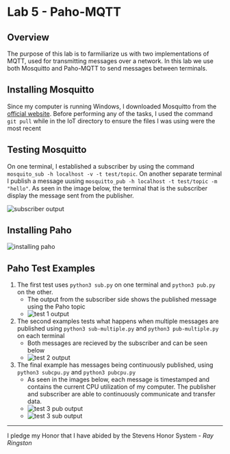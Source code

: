 # Lab 5 - Paho-MQTT

## Overview
The purpose of this lab is to farmiliarize us with two implementations of MQTT, used for transmitting messages over a network. In this lab we use both Mosquitto and Paho-MQTT to send messages between terminals.

## Installing Mosquitto
Since my computer is running Windows, I downloaded Mosquitto from the [official website](https://mosquitto.org/download/). Before performing any of the tasks, I used the command ```git pull``` while in the IoT directory to ensure the files I was using were the most recent

## Testing Mosquitto
On one terminal, I established a subscriber by using the command ```mosquito_sub -h localhost -v -t test/topic```. On another separate terminal I publish a message uusing ```mosquitto_pub -h localhost -t test/topic -m "hello"```. As seen in the image below, the terminal that is the subscriber display the message sent from the publisher.

![subscriber output](https://github.com/user-attachments/assets/32b0d024-ca06-48fe-80a8-20f7aeb3fdda)

## Installing Paho

![installing paho](https://github.com/user-attachments/assets/a08d5c72-4304-461f-8866-8a8b6ab2ec11)

## Paho Test Examples
1. The first test uses ```python3 sub.py``` on one terminal and ```python3 pub.py``` on the other.
   * The output from the subscriber side shows the published message using the Paho topic
   * ![test 1 output](https://github.com/user-attachments/assets/49544d87-6fe7-4ccc-b0f0-f235548deee5)
2. The second examples tests what happens when multiple messages are published using ```python3 sub-multiple.py``` and ```python3 pub-multiple.py``` on each terminal
   * Both messages are recieved by the subscriber and can be seen below
   * ![test 2 output](https://github.com/user-attachments/assets/f7cbcd19-2cf8-4dc2-a9d8-3f9156d3b9e4)
3. The final example has messages being continuously published, using ```python3 subcpu.py``` and ```python3 pubcpu.py```
   * As seen in the images below, each message is timestamped and contains the current CPU utilization of my computer. The publisher and subscriber are able to continuously communicate and transfer data.
   * ![test 3 pub output](https://github.com/user-attachments/assets/f017ea63-fbb7-460d-9d57-08718848a3b2)
   * ![test 3 sub output](https://github.com/user-attachments/assets/8de42b17-47d6-46f1-903c-2c8e430d75c6)

---

I pledge my Honor that I have abided by the Stevens Honor System - _Ray Ringston_
